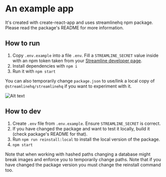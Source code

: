 # An example app

It's created with create-react-app and uses streamlinehq npm package. Please read the package's README for more information.

## How to run

1. Copy `.env.example` into a file `.env`. Fill a `STREAMLINE_SECRET` value inside with an npm token taken from your [Streamline developer page](https://app.streamlinehq.com/profile/developer). 
2. Install dependencies with `npm i`
3. Run it with `npm start`

You can also temporarily change `package.json` to use/link a local copy of `@streamlinehq/streamlinehq` if you want to experiment with it.

![Alt text](screenshot.gif?raw=true "Example app screenshot")

## How to dev

1. Create `.env` file from `.env.example`. Ensure `STREAMLINE_SECRET` is correct.
2. If you have changed the package and want to test it locally, build it (check package's README for that).
3. Run `npm run reinstall:local` to install the local version of the package.
4. `npm start`

Note that when working with hashed paths changing a database might break images and enforce you to temporarily change paths.
Note that if you have changed the package version you must change the reinstall command too.
